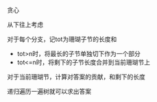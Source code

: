 贪心

从下往上考虑

对于每个分支，记tot为珊瑚子节的长度和

-   tot>n时，将最长的子节单独切下作为一个部分
-   tot<=n时，将剩下的子节长度合并到当前珊瑚节上

对于当前珊瑚节，计算对答案的贡献，和剩下的长度

递归遍历一遍树就可以求出答案